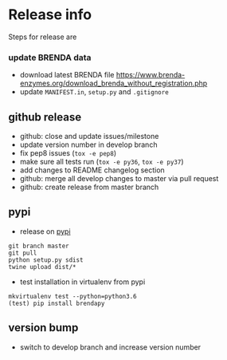 # Release info
Steps for release are

### update BRENDA data
* download latest BRENDA file https://www.brenda-enzymes.org/download_brenda_without_registration.php
* update `MANIFEST.in`, `setup.py` and `.gitignore`

## github release
* github: close and update issues/milestone
* update version number in develop branch
* fix pep8 issues (`tox -e pep8`)
* make sure all tests run (`tox -e py36`, `tox -e py37`)
* add changes to README changelog section
* github: merge all develop changes to master via pull request
* github: create release from master branch

## pypi
* release on [pypi](https://pypi.python.org/pypi/brendapy)
```
git branch master
git pull
python setup.py sdist
twine upload dist/*
```
* test installation in virtualenv from pypi
```
mkvirtualenv test --python=python3.6
(test) pip install brendapy
```

## version bump
* switch to develop branch and increase version number